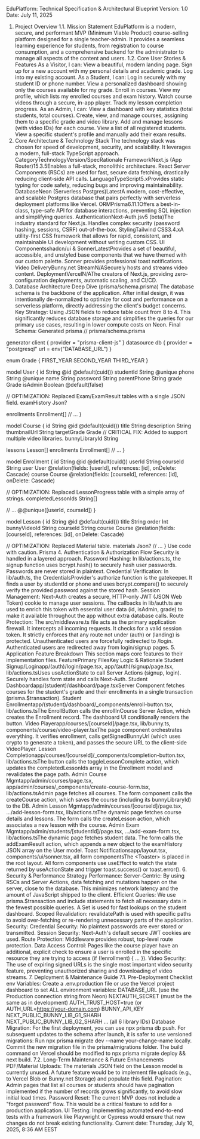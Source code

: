 EduPlatform: Technical Specification & Architectural Blueprint
Version: 1.0
Date: July 11, 2025
1. Project Overview
1.1. Mission Statement
EduPlatform is a modern, secure, and performant MVP (Minimum Viable Product) course-selling platform designed for a single teacher-admin. It provides a seamless learning experience for students, from registration to course consumption, and a comprehensive backend for the administrator to manage all aspects of the content and users.
1.2. Core User Stories & Features
As a Visitor, I can:
View a beautiful, modern landing page.
Sign up for a new account with my personal details and academic grade.
Log into my existing account.
As a Student, I can:
Log in securely with my student ID or phone number.
View a personalized dashboard showing only the courses available for my grade.
Enroll in courses.
View my profile, which lists my enrolled courses and exam history.
Watch course videos through a secure, in-app player.
Track my lesson completion progress.
As an Admin, I can:
View a dashboard with key statistics (total students, total courses).
Create, view, and manage courses, assigning them to a specific grade and video library.
Add and manage lessons (with video IDs) for each course.
View a list of all registered students.
View a specific student's profile and manually add their exam results.
2. Core Architecture & Technology Stack
The technology stack was chosen for speed of development, security, and scalability. It leverages a modern, full-stack TypeScript approach.
CategoryTechnologyVersion/SpecRationale
FrameworkNext.js (App Router)15.3.5Enables a full-stack, monolithic architecture. React Server Components (RSCs) are used for fast, secure data fetching, drastically reducing client-side API calls.
LanguageTypeScript5.xProvides static typing for code safety, reducing bugs and improving maintainability.
DatabaseNeon (Serverless Postgres)LatestA modern, cost-effective, and scalable Postgres database that pairs perfectly with serverless deployment platforms like Vercel.
ORMPrisma6.11.1Offers a best-in-class, type-safe API for database interactions, preventing SQL injection and simplifying queries.
AuthenticationNext-Auth.jsv5 (beta)The industry standard for Next.js. Handles complex security (password hashing, sessions, CSRF) out-of-the-box.
StylingTailwind CSS3.4.xA utility-first CSS framework that allows for rapid, consistent, and maintainable UI development without writing custom CSS.
UI Componentsshadcn/ui & SonnerLatestProvides a set of beautiful, accessible, and unstyled base components that we have themed with our custom palette. Sonner provides professional toast notifications.
Video DeliveryBunny.net StreamN/ASecurely hosts and streams video content.
DeploymentVercelN/AThe creators of Next.js, providing zero-configuration deployments, automatic scaling, and CI/CD.
3. Database Architecture Deep Dive (prisma/schema.prisma)
The database schema is the backbone of the application. After initial design, it was intentionally de-normalized to optimize for cost and performance on a serverless platform, directly addressing the client's budget concerns.
Key Strategy: Using JSON fields to reduce table count from 8 to 4.
This significantly reduces database storage and simplifies the queries for our primary use cases, resulting in lower compute costs on Neon.
Final Schema:
Generated prisma
// prisma/schema.prisma

generator client {
  provider = "prisma-client-js"
}
datasource db {
  provider  = "postgresql"
  url       = env("DATABASE_URL")
}

enum Grade {
  FIRST_YEAR
  SECOND_YEAR
  THIRD_YEAR
}

model User {
  id          String @id @default(cuid())
  studentId   String @unique
  phone       String @unique
  name        String
  password    String
  parentPhone String
  grade       Grade
  isAdmin     Boolean @default(false)
  
  // OPTIMIZATION: Replaced Exam/ExamResult tables with a single JSON field.
  examHistory Json?

  enrollments Enrollment[]
  // ...
}

model Course {
  id             String   @id @default(cuid())
  title          String
  description    String
  thumbnailUrl   String
  targetGrade    Grade
  // CRITICAL FIX: Added to support multiple video libraries.
  bunnyLibraryId String 

  lessons     Lesson[]
  enrollments Enrollment[]
  // ...
}

model Enrollment {
  id              String   @id @default(cuid())
  userId          String
  courseId        String
  user            User     @relation(fields: [userId], references: [id], onDelete: Cascade)
  course          Course   @relation(fields: [courseId], references: [id], onDelete: Cascade)
  
  // OPTIMIZATION: Replaced LessonProgress table with a simple array of strings.
  completedLessonIds String[]

  // ...
  @@unique([userId, courseId])
}

model Lesson {
  id           String @id @default(cuid())
  title        String
  order        Int
  bunnyVideoId String
  courseId     String
  course       Course @relation(fields: [courseId], references: [id], onDelete: Cascade)

  // OPTIMIZATION: Replaced Material table.
  materials    Json?
  // ...
}
Use code with caution.
Prisma
4. Authentication & Authorization Flow
Security is handled in a layered approach.
Password Hashing: In lib/actions.ts, the signup function uses bcrypt.hash() to securely hash user passwords. Passwords are never stored in plaintext.
Credential Verification: In lib/auth.ts, the CredentialsProvider's authorize function is the gatekeeper. It finds a user by studentId or phone and uses bcrypt.compare() to securely verify the provided password against the stored hash.
Session Management: Next-Auth creates a secure, HTTP-only JWT (JSON Web Token) cookie to manage user sessions. The callbacks in lib/auth.ts are used to enrich this token with essential user data (id, isAdmin, grade) to make it available throughout the app without extra database calls.
Route Protection: The src/middleware.ts file acts as the primary application firewall.
It intercepts all incoming requests.
It checks for a valid session token.
It strictly enforces that any route not under (auth) or (landing) is protected.
Unauthenticated users are forcefully redirected to /login.
Authenticated users are redirected away from login/signup pages.
5. Application Feature Breakdown
This section maps core features to their implementation files.
FeaturePrimary FilesKey Logic & Rationale
Student Signup/Loginapp/(auth)/login/page.tsx, app/(auth)/signup/page.tsx, lib/actions.tsUses useActionState to call Server Actions (signup, login). Securely handles form state and calls Next-Auth.
Student Dashboardapp/(student)/dashboard/page.tsxServer Component fetches courses for the student's grade and their enrollments in a single transaction (prisma.$transaction).
Student Enrollmentapp/(student)/dashboard/_components/enroll-button.tsx, lib/actions.tsThe EnrollButton calls the enrollInCourse Server Action, which creates the Enrollment record. The dashboard UI conditionally renders the button.
Video Playerapp/courses/[courseId]/page.tsx, lib/bunny.ts, components/course/video-player.tsxThe page component orchestrates everything. It verifies enrollment, calls getSignedBunnyUrl (which uses crypto to generate a token), and passes the secure URL to the client-side VideoPlayer.
Lesson Completionapp/courses/[courseId]/_components/completion-button.tsx, lib/actions.tsThe button calls the toggleLessonComplete action, which updates the completedLessonIds array in the Enrollment model and revalidates the page path.
Admin Course Mgmtapp/admin/courses/page.tsx, app/admin/courses/_components/create-course-form.tsx, lib/actions.tsAdmin page fetches all courses. The form component calls the createCourse action, which saves the course (including its bunnyLibraryId) to the DB.
Admin Lesson Mgmtapp/admin/courses/[courseId]/page.tsx, .../add-lesson-form.tsx, lib/actions.tsThe dynamic page fetches course details and lessons. The form calls the createLesson action, which associates a new lesson with the course.
Admin Exam Mgmtapp/admin/students/[studentId]/page.tsx, .../add-exam-form.tsx, lib/actions.tsThe dynamic page fetches student data. The form calls the addExamResult action, which appends a new object to the examHistory JSON array on the User model.
Toast Notificationsapp/layout.tsx, components/ui/sonner.tsx, all form componentsThe <Toaster> is placed in the root layout. All form components use useEffect to watch the state returned by useActionState and trigger toast.success() or toast.error().
6. Security & Performance Strategy
Performance:
Server-Centric: By using RSCs and Server Actions, data fetching and mutations happen on the server, close to the database. This minimizes network latency and the amount of JavaScript shipped to the client.
Efficient Queries: We use prisma.$transaction and include statements to fetch all necessary data in the fewest possible queries. A Set is used for fast lookups on the student dashboard.
Scoped Revalidation: revalidatePath is used with specific paths to avoid over-fetching or re-rendering unnecessary parts of the application.
Security:
Credential Security: No plaintext passwords are ever stored or transmitted.
Session Security: Next-Auth's default secure JWT cookies are used.
Route Protection: Middleware provides robust, top-level route protection.
Data Access Control: Pages like the course player have an additional, explicit check to ensure a user is enrolled in the specific resource they are trying to access (if (!enrollment) { ... }).
Video Security: The use of expiring signed URLs is the single most important video security feature, preventing unauthorized sharing and downloading of video streams.
7. Deployment & Maintenance Guide
7.1. Pre-Deployment Checklist
env Variables: Create a .env.production file or use the Vercel project dashboard to set ALL environment variables:
DATABASE_URL (use the Production connection string from Neon)
NEXTAUTH_SECRET (must be the same as in development)
AUTH_TRUST_HOST=true (or AUTH_URL=https://your-domain.com)
BUNNY_API_KEY
NEXT_PUBLIC_BUNNY_LIB_G1_SHARH
NEXT_PUBLIC_BUNNY_LIB_G2_SHARH
... (all 6 library IDs)
Database Migration: For the first deployment, you can use npx prisma db push. For subsequent updates to the schema after launch, it is safer to use versioned migrations:
Run npx prisma migrate dev --name your-change-name locally.
Commit the new migration file in the prisma/migrations folder.
The build command on Vercel should be modified to npx prisma migrate deploy && next build.
7.2. Long-Term Maintenance & Future Enhancements
PDF/Material Uploads: The materials JSON field on the Lesson model is currently unused. A future feature would be to implement file uploads (e.g., to Vercel Blob or Bunny.net Storage) and populate this field.
Pagination: Admin pages that list all courses or students should have pagination implemented if the number of records grows significantly, to avoid slow initial load times.
Password Reset: The current MVP does not include a "forgot password" flow. This would be a critical feature to add for a production application.
UI Testing: Implementing automated end-to-end tests with a framework like Playwright or Cypress would ensure that new changes do not break existing functionality.
Current date: Thursday, July 10, 2025, 8:36 AM EEST
